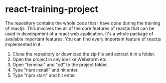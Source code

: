 # react-training-project

The repository contains the whole code that I have done during the training of reactjs. This involves the all of the core features of reactjs that can be used in development of a react web application. It's a whole package of available important features.
You can find every important feature of reactjs implemented in it. 

1. Clone the repository or download the zip file and extract it in a folder.
2. Open the project in any ide like Webstorm etc. 
3. Open "terminal" and "cd" to the project folder.
4. Type "npm install" and hit enter.
5. Type "npm start" and hit enter.
